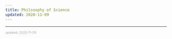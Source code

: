 ```yaml
---
title: Philosophy of Science
updated: 2020-11-09
---
```


---

<sup><sub><font color="#a6a6a6">updated: 2020-11-09</font></sub></sup>
